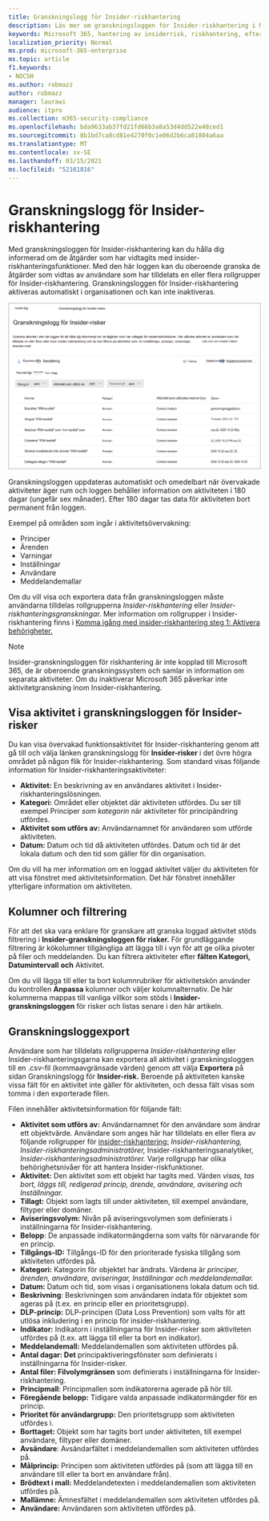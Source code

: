 ```yaml
---
title: Granskningslogg för Insider-riskhantering
description: Läs mer om granskningsloggen för Insider-riskhantering i Microsoft 365
keywords: Microsoft 365, hantering av insiderrisk, riskhantering, efterlevnad
localization_priority: Normal
ms.prod: microsoft-365-enterprise
ms.topic: article
f1.keywords:
- NOCSH
ms.author: robmazz
author: robmazz
manager: laurawi
audience: itpro
ms.collection: m365-security-compliance
ms.openlocfilehash: bda9633ab37fd21fd66b3a8a53d4dd522e48ced1
ms.sourcegitcommit: 8b1bd7ca8cd81e4270f0c1e06d2b6ca81804a6aa
ms.translationtype: MT
ms.contentlocale: sv-SE
ms.lasthandoff: 03/15/2021
ms.locfileid: "52161816"
---
```

# <a name="insider-risk-management-audit-log"></a>Granskningslogg för Insider-riskhantering

Med granskningsloggen för Insider-riskhantering kan du hålla dig informerad om de åtgärder som har vidtagits med insider-riskhanteringsfunktioner. Med den här loggen kan du oberoende granska de åtgärder som vidtas av användare som har tilldelats en eller flera rollgrupper för Insider-riskhantering. Granskningsloggen för Insider-riskhantering aktiveras automatiskt i organisationen och kan inte inaktiveras.

![Granskningslogg för Insider-riskhantering](../media/insider-risk-audit-log.png)

Granskningsloggen uppdateras automatiskt och omedelbart när övervakade aktiviteter äger rum och loggen behåller information om aktiviteten i 180 dagar (ungefär sex månader). Efter 180 dagar tas data för aktiviteten bort permanent från loggen.

Exempel på områden som ingår i aktivitetsövervakning:

- Principer
- Ärenden
- Varningar
- Inställningar
- Användare
- Meddelandemallar

Om du vill visa och exportera data från granskningsloggen måste användarna tilldelas rollgrupperna *Insider-riskhantering* eller *Insider-riskhanteringsgranskningar.* Mer information om rollgrupper i Insider-riskhantering finns i [Komma igång med insider-riskhantering steg 1: Aktivera behörigheter.](insider-risk-management-configure.md#step-1-enable-permissions-for-insider-risk-management)

>[!NOTE]
>Insider-granskningsloggen för riskhantering är inte kopplad till Microsoft 365, de är oberoende granskningssystem och samlar in information om separata aktiviteter. Om du inaktiverar Microsoft 365 påverkar inte aktivitetgranskning inom Insider-riskhantering.

## <a name="view-activity-in-the-insider-risk-audit-log"></a>Visa aktivitet i granskningsloggen för Insider-risker

Du kan visa övervakad funktionsaktivitet för Insider-riskhantering genom att gå till och välja länken granskningslogg för **Insider-risker** i det övre högra området på någon flik för Insider-riskhantering. Som standard visas följande information för Insider-riskhanteringsaktiviteter:

- **Aktivitet:** En beskrivning av en användares aktivitet i Insider-riskhanteringslösningen.
- **Kategori:** Området eller objektet där aktiviteten utfördes. Du ser till exempel Principer *som kategorin* när aktiviteter för principändring utfördes.
- **Aktivitet som utförs av:** Användarnamnet för användaren som utförde aktiviteten.
- **Datum:** Datum och tid då aktiviteten utfördes. Datum och tid är det lokala datum och den tid som gäller för din organisation.

Om du vill ha mer information om en loggad aktivitet väljer du aktiviteten för att visa fönstret med aktivitetsinformation. Det här fönstret innehåller ytterligare information om aktiviteten.

## <a name="columns-and-filtering"></a>Kolumner och filtrering

För att det ska vara enklare för granskare att granska loggad aktivitet stöds filtrering i **Insider-granskningsloggen för risker.** För grundläggande filtrering är kökolumner tillgängliga att lägga till i vyn för att ge olika pivoter på filer och meddelanden. Du kan filtrera aktiviteter efter **fälten Kategori, Datumintervall** **och** Aktivitet.

Om du vill lägga till eller ta bort kolumnrubriker för aktivitetskön använder du kontrollen **Anpassa** kolumner och väljer kolumnalternativ. De här kolumnerna mappas till vanliga villkor som stöds i **Insider-granskningsloggen** för risker och listas senare i den här artikeln.

## <a name="audit-log-export"></a>Granskningsloggexport

Användare som har tilldelats rollgrupperna *Insider-riskhantering* eller Insider-riskhanteringsgarna kan exportera all aktivitet i granskningsloggen till en .csv-fil (kommaavgränsade värden) genom att välja  **Exportera** på sidan Granskningslogg för **Insider-risk.** Beroende på aktiviteten kanske vissa fält för en aktivitet inte gäller för aktiviteten, och dessa fält visas som tomma i den exporterade filen.

Filen innehåller aktivitetsinformation för följande fält:

- **Aktivitet som utförs av:** Användarnamnet för den användare som ändrar ett objektvärde. Användare som anges här har tilldelats en eller flera av följande rollgrupper för [insider-riskhantering:](insider-risk-management-configure.md#step-1-enable-permissions-for-insider-risk-management) *Insider-riskhantering,* *Insider-riskhanteringsadministratörer,* Insider-riskhanteringsanalytiker, *Insider-riskhanteringsadministratörer.*  Varje rollgrupp har olika behörighetsnivåer för att hantera Insider-riskfunktioner.
- **Aktivitet:** Den aktivitet som ett objekt har tagits med. Värden *visas, tas bort, läggs till, redigerad princip, ärende, användare, avisering* *och Inställningar.*
- **Tillagt:** Objekt som lagts till under aktiviteten, till exempel användare, filtyper eller domäner.
- **Aviseringsvolym:** Nivån på aviseringsvolymen som definierats i inställningarna för Insider-riskhantering.
- **Belopp**: De anpassade indikatormängderna som valts för närvarande för en princip.
- **Tillgångs-ID:** Tillgångs-ID för den prioriterade fysiska tillgång som aktiviteten utfördes på.
- **Kategori:** Kategorin för objektet har ändrats. Värdena är *principer, ärenden, användare, aviseringar, Inställningar och* *meddelandemallar.*
- **Datum:** Datum och tid, som visas i organisationens lokala datum och tid.
- **Beskrivning**: Beskrivningen som användaren indata för objektet som ageras på (t.ex. en princip eller en prioritetsgrupp).
- **DLP-princip:** DLP-principen (Data Loss Prevention) som valts för att utlösa inkludering i en princip för insider-riskhantering.
- **Indikator:** Indikatorn i inställningarna för Insider-risker som aktiviteten utfördes på (t.ex. att lägga till eller ta bort en indikator).
- **Meddelandemall:** Meddelandemallen som aktiviteten utfördes på.
- **Antal dagar: Det** principaktiveringsfönster som definierats i inställningarna för Insider-risker.
- **Antal filer: Filvolymgränsen** som definierats i inställningarna för Insider-riskhantering.
- **Principmall**: Principmallen som indikatorerna agerade på hör till.
- **Föregående belopp:** Tidigare valda anpassade indikatormängder för en princip.
- **Prioritet för användargrupp:** Den prioritetsgrupp som aktiviteten utfördes i.
- **Borttaget:** Objekt som har tagits bort under aktiviteten, till exempel användare, filtyper eller domäner.
- **Avsändare**: Avsändarfältet i meddelandemallen som aktiviteten utfördes på.
- **Målprincip:** Principen som aktiviteten utfördes på (som att lägga till en användare till eller ta bort en användare från).
- **Brödtext i mall:** Meddelandetexten i meddelandemallen som aktiviteten utfördes på.
- **Mallämne:** Ämnesfältet i meddelandemallen som aktiviteten utfördes på.
- **Användare:** Användaren som aktiviteten utfördes på.
